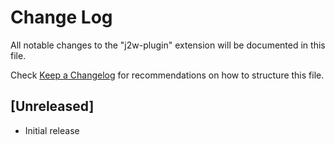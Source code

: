 # Change Log

All notable changes to the "j2w-plugin" extension will be documented in this file.

Check [Keep a Changelog](http://keepachangelog.com/) for recommendations on how to structure this file.

## [Unreleased]

- Initial release